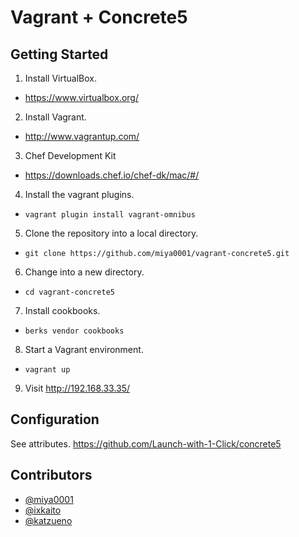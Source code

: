 # Vagrant + Concrete5

## Getting Started

1. Install VirtualBox.
 * https://www.virtualbox.org/
2. Install Vagrant.
 * http://www.vagrantup.com/
3. Chef Development Kit
 * https://downloads.chef.io/chef-dk/mac/#/
4. Install the vagrant plugins.
 * `vagrant plugin install vagrant-omnibus`
5. Clone the repository into a local directory.
 * `git clone https://github.com/miya0001/vagrant-concrete5.git`
6. Change into a new directory.
 * `cd vagrant-concrete5`
7. Install cookbooks.
 * `berks vendor cookbooks`
8. Start a Vagrant environment.
 * `vagrant up`
9. Visit http://192.168.33.35/

## Configuration

See attributes.
https://github.com/Launch-with-1-Click/concrete5

## Contributors

* [@miya0001](https://github.com/miya0001/)
* [@ixkaito](https://github.com/ixkaito)
* [@katzueno](https://github.com/katzueno)
